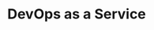 ---
title: DevOps as a Service
ExternalLink: https://cdn2.hubspot.net/hubfs/732832/One-pagers/CloudOps_DevOps-As-A-Service_Solution_Brief.pdf
---